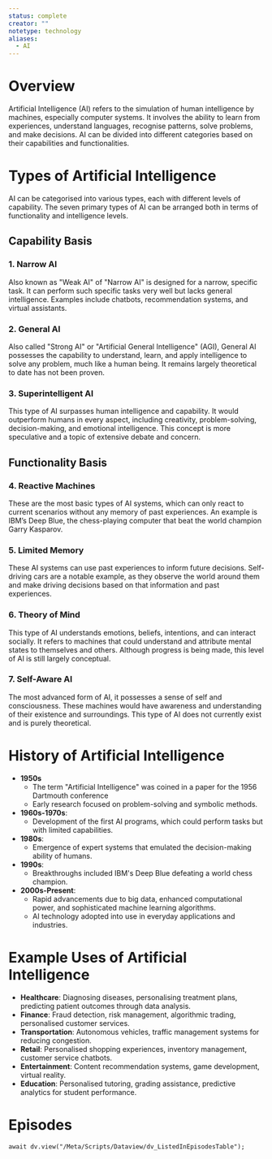 ```yaml
---
status: complete
creator: ""
notetype: technology
aliases:
  - AI
---
```

# Overview
Artificial Intelligence (AI) refers to the simulation of human intelligence by machines, especially computer systems. It involves the ability to learn from experiences, understand languages, recognise patterns, solve problems, and make decisions. AI can be divided into different categories based on their capabilities and functionalities.

# Types of Artificial Intelligence
AI can be categorised into various types, each with different levels of capability. The seven primary types of AI can be arranged both in terms of functionality and intelligence levels. 

## Capability Basis
### 1. Narrow AI
Also known as "Weak AI" of "Narrow AI" is designed for a narrow, specific task. It can perform such specific tasks very well but lacks general intelligence. Examples include chatbots, recommendation systems, and virtual assistants.

### 2. General AI
Also called "Strong AI" or "Artificial General Intelligence" (AGI), General AI possesses the capability to understand, learn, and apply intelligence to solve any problem, much like a human being. It remains largely theoretical to date has not been proven.

### 3. Superintelligent AI
This type of AI surpasses human intelligence and capability. It would outperform humans in every aspect, including creativity, problem-solving, decision-making, and emotional intelligence. This concept is more speculative and a topic of extensive debate and concern.

## Functionality Basis
### 4. Reactive Machines
These are the most basic types of AI systems, which can only react to current scenarios without any memory of past experiences. An example is IBM’s Deep Blue, the chess-playing computer that beat the world champion Garry Kasparov.

### 5. Limited Memory
These AI systems can use past experiences to inform future decisions. Self-driving cars are a notable example, as they observe the world around them and make driving decisions based on that information and past experiences.

### 6. Theory of Mind
This type of AI understands emotions, beliefs, intentions, and can interact socially. It refers to machines that could understand and attribute mental states to themselves and others. Although progress is being made, this level of AI is still largely conceptual.

### 7. Self-Aware AI
The most advanced form of AI, it possesses a sense of self and consciousness. These machines would have awareness and understanding of their existence and surroundings. This type of AI does not currently exist and is purely theoretical.

# History of Artificial Intelligence
- **1950s**
	- The term "Artificial Intelligence" was coined in a paper for the 1956 Dartmouth conference
	- Early research focused on problem-solving and symbolic methods.
- **1960s-1970s**: 
	- Development of the first AI programs, which could perform tasks but with limited capabilities.
- **1980s**: 
	- Emergence of expert systems that emulated the decision-making ability of humans.
- **1990s**: 
	- Breakthroughs included IBM's Deep Blue defeating a world chess champion.
- **2000s-Present**: 
	- Rapid advancements due to big data, enhanced computational power, and sophisticated machine learning algorithms. 
	- AI technology adopted into use in everyday applications and industries.

# Example Uses of Artificial Intelligence
- **Healthcare**: Diagnosing diseases, personalising treatment plans, predicting patient outcomes through data analysis.
- **Finance**: Fraud detection, risk management, algorithmic trading, personalised customer services.
- **Transportation**: Autonomous vehicles, traffic management systems for reducing congestion.
- **Retail**: Personalised shopping experiences, inventory management, customer service chatbots.
- **Entertainment**: Content recommendation systems, game development, virtual reality.
- **Education**: Personalised tutoring, grading assistance, predictive analytics for student performance.

# Episodes
```dataviewjs
await dv.view("/Meta/Scripts/Dataview/dv_ListedInEpisodesTable");
```
